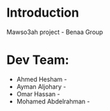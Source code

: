 # Introduction

Mawso3ah project - Benaa Group

# Dev Team: 

- Ahmed Hesham -
- Ayman Aljohary - 
- Omar Hassan - 
- Mohamed Abdelrahman -
